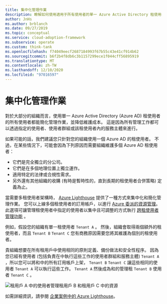 ```yaml
---
title: 集中化管理作業
description: 瞭解如何使用適用于所有使用者的單一 Azure Active Directory 租使用者，來集中管理作業。 集中式管理可簡化管理作業，並降低維護成本。
author: JnHs
ms.author: brblanch
ms.date: 09/27/2019
ms.topic: conceptual
ms.service: cloud-adoption-framework
ms.subservice: operate
ms.custom: think-tank
ms.openlocfilehash: f74049eecf2687184993f67b55c43e41cf914b62
ms.sourcegitcommit: b6f2b4f8db6c3b1157299ece1f044cff56895919
ms.translationtype: MT
ms.contentlocale: zh-TW
ms.lasthandoff: 12/10/2020
ms.locfileid: "97016597"
---
```

# <a name="centralize-management-operations"></a>集中化管理作業

對於大部分的組織而言，使用單一 Azure Active Directory (Azure AD) 租使用者的所有使用者都能簡化管理作業，並降低維護成本。 這是因為所有管理工作都可以透過指定的使用者、使用者群組或該租使用者內的服務主體來進行。

如果可能的話，我們建議您只針對您的組織使用一個 Azure AD 的租使用者。 不過，在某些情況下，可能會因為下列原因而需要組織維護多個 Azure AD 租使用者：

- 它們是完全獨立的分公司。
- 它們是在多個地理位置上獨立運作。
- 適用特定的法律或合規性需求。
- 另外還有其他組織的收購 (有時是暫時性的，直到長期的租使用者合併策略) 定義為止。

當需要多租使用者架構時， [Azure Lighthouse](/azure/lighthouse/overview) 提供了一種方式來集中化和簡化管理作業。 您可以上線多個租使用者的訂用帳戶，以進行 [Azure 委派的資源管理](/azure/lighthouse/concepts/azure-delegated-resource-management)。 此選項可讓管理租使用者中指定的使用者以集中且可調整的方式執行 [跨租使用者管理功能](/azure/lighthouse/concepts/cross-tenant-management-experience) 。

例如，假設您的組織有單一租使用者 `Tenant A` 。 然後，組織會取得兩個額外的租使用者，而且 `Tenant B` `Tenant C` 您有商務原因需要您將其維護為個別的租使用者。

貴組織想要在所有租用戶中使用相同的原則定義、備份做法和安全性程序。 因為您已經有使用者 (包括負責在中執行這些工作的使用者群組和服務主體) `Tenant A` ，所以您可以將和中的所有訂用帳戶上架， `Tenant B` `Tenant C` 讓這些相同的使用者 `Tenant A` 可以執行這些工作。 `Tenant A` 然後成為和的管理租 `Tenant B` 使用者 `Tenant C` 。

![租用戶 A 中的使用者管理租用戶 B 和租用戶 C 中的資源](../_images/manage/enterprise-azure-lighthouse.jpg)

如需詳細資訊，請參閱 [企業案例中的 Azure Lighthouse](/azure/lighthouse/concepts/enterprise)。

